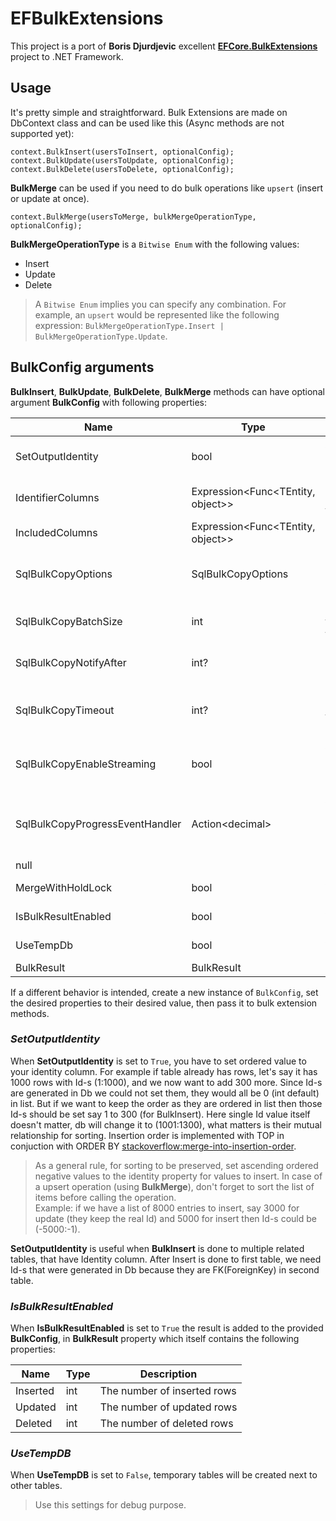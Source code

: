 # EFBulkExtensions

This project is a port of **Boris Djurdjevic** excellent **[EFCore.BulkExtensions](https://github.com/borisdj/EFCore.BulkExtensions)** project to .NET Framework.

## Usage

It's pretty simple and straightforward.
Bulk Extensions are made on DbContext class and can be used like this (Async methods are not supported yet):

```
context.BulkInsert(usersToInsert, optionalConfig);
context.BulkUpdate(usersToUpdate, optionalConfig);
context.BulkDelete(usersToDelete, optionalConfig);
```

**BulkMerge** can be used if you need to do bulk operations like `upsert` (insert or update at once).

```
context.BulkMerge(usersToMerge, bulkMergeOperationType, optionalConfig);
```

**BulkMergeOperationType** is a `Bitwise Enum` with the following values:

- Insert
- Update
- Delete

> A `Bitwise Enum` implies you can specify any combination. For example, an `upsert` would be represented like the following expression: `BulkMergeOperationType.Insert | BulkMergeOperationType.Update`.

## BulkConfig arguments

**BulkInsert**, **BulkUpdate**, **BulkDelete**, **BulkMerge** methods can have optional argument **BulkConfig** with following properties:

| Name                            | Type                              | Description                                                                                                                                                   | Default Value              |
| ------------------------------- | --------------------------------- | ------------------------------------------------------------------------------------------------------------------------------------------------------------- | -------------------------- |
| SetOutputIdentity               | bool                              | A value indicating whether identity of inserted entities should be returned                                                                                   | false                      |
| IdentifierColumns               | Expression<Func<TEntity, object>> | The columns to use as identifer. By default, primary key columns are taken                                                                                    | null                       |
| IncludedColumns                 | Expression<Func<TEntity, object>> | The included columns. By default, all columns are included                                                                                                    | null                       |
| SqlBulkCopyOptions              | SqlBulkCopyOptions                | Bitwise flag that specifies one or more options to use with an instance of System.Data.SqlClient.SqlBulkCopy                                                  | SqlBulkCopyOptions.Default |
| SqlBulkCopyBatchSize            | int                               | Number of rows in each batch. At the end of each batch, the rows in the batch are sent to the server                                                          | 0                          |
| SqlBulkCopyNotifyAfter          | int?                              | Defines the number of rows to be processed before generating a notification event                                                                             | null                       |
| SqlBulkCopyTimeout              | int?                              | Number of seconds for the operation to complete before it times out (30 seconds by default)<br />Set 0 for infinite timeout                                   | null                       |
| SqlBulkCopyEnableStreaming      | bool                              | A value indicating whether System.Data.SqlClient.SqlBulkCopy object streams data from an System.Data.IDataReader object                                       | false                      |
| SqlBulkCopyProgressEventHandler | Action&lt;decimal&gt;             | An action to be executed while bulk operation is in progress (useful for long process and display loading status) <br/>**Input**: the current progress (in %) |
| null                            |
| MergeWithHoldLock               | bool                              | A value indicating whether merge operation uses HOLD LOCK                                                                                                     | true                       |
| IsBulkResultEnabled             | bool                              | A value indicating whether bulk results should be calculated                                                                                                  | false                      |
| UseTempDb                       | bool                              | A value indicating whether the use of tempDB is enabled                                                                                                       | true                       |
| BulkResult                      | BulkResult                        | The bulk operation results.                                                                                                                                   | null                       |

If a different behavior is intended, create a new instance of `BulkConfig`, set the desired properties to their desired value, then pass it to bulk extension methods.

### _SetOutputIdentity_

When **SetOutputIdentity** is set to `True`, you have to set ordered value to your identity column.
For example if table already has rows, let's say it has 1000 rows with Id-s (1:1000), and we now want to add 300 more.
Since Id-s are generated in Db we could not set them, they would all be 0 (int default) in list.
But if we want to keep the order as they are ordered in list then those Id-s should be set say 1 to 300 (for BulkInsert).
Here single Id value itself doesn't matter, db will change it to (1001:1300), what matters is their mutual relationship for sorting.
Insertion order is implemented with TOP in conjuction with ORDER BY [stackoverflow:merge-into-insertion-order](https://stackoverflow.com/questions/884187/merge-into-insertion-order).

> As a general rule, for sorting to be preserved, set ascending ordered negative values to the identity property for values to insert.
> In case of a upsert operation (using **BulkMerge**), don't forget to sort the list of items before calling the operation.<br />
> Example: if we have a list of 8000 entries to insert, say 3000 for update (they keep the real Id) and 5000 for insert then Id-s could be (-5000:-1).

**SetOutputIdentity** is useful when **BulkInsert** is done to multiple related tables, that have Identity column.
After Insert is done to first table, we need Id-s that were generated in Db because they are FK(ForeignKey) in second table.

### _IsBulkResultEnabled_

When **IsBulkResultEnabled** is set to `True` the result is added to the provided **BulkConfig**, in **BulkResult** property which itself contains the following properties:

| Name     | Type | Description                 |
| -------- | ---- | --------------------------- |
| Inserted | int  | The number of inserted rows |
| Updated  | int  | The number of updated rows  |
| Deleted  | int  | The number of deleted rows  |

### _UseTempDB_

When **UseTempDB** is set to `False`, temporary tables will be created next to other tables.

> Use this settings for debug purpose.
